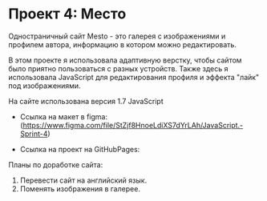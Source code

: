 # Проект 4: Место

Одностраничный сайт Mesto - это галерея с изображениями и профилем автора, информацию в котором можно редактировать. 

В этом проекте я использовала адаптивную верстку, чтобы сайтом было приятно пользоваться с разных устройств. Также здесь я использовала JavaScript для редактирования профиля и эффекта "лайк" под изображениями.

На сайте использована версия 1.7 JavaScript

* Ссылка на макет в figma: (https://www.figma.com/file/StZjf8HnoeLdiXS7dYrLAh/JavaScript.-Sprint-4)

* Ссылка на проект на GitHubPages: 

Планы по доработке сайта:
1. Перевести сайт на английский язык.
2. Поменять изображения в галерее.



